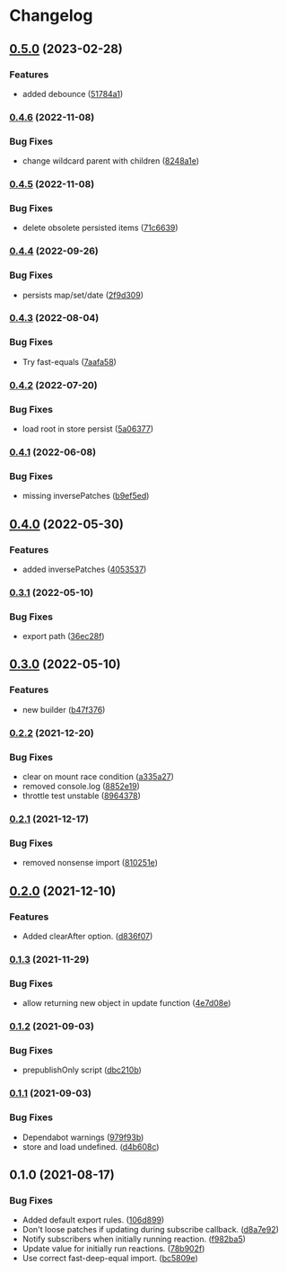 # Changelog

## [0.5.0](https://www.github.com/schummar/schummar-state/compare/v0.4.6...v0.5.0) (2023-02-28)


### Features

* added debounce ([51784a1](https://www.github.com/schummar/schummar-state/commit/51784a18431566fcf1357b3d561fa04bf59f091b))

### [0.4.6](https://www.github.com/schummar/schummar-state/compare/v0.4.5...v0.4.6) (2022-11-08)


### Bug Fixes

* change wildcard parent with children ([8248a1e](https://www.github.com/schummar/schummar-state/commit/8248a1e58eb7926c3140761c146e3b1b140e08c4))

### [0.4.5](https://www.github.com/schummar/schummar-state/compare/v0.4.4...v0.4.5) (2022-11-08)


### Bug Fixes

* delete obsolete persisted items ([71c6639](https://www.github.com/schummar/schummar-state/commit/71c66396f357263fa80ef5eba3d794d90b134e90))

### [0.4.4](https://www.github.com/schummar/schummar-state/compare/v0.4.3...v0.4.4) (2022-09-26)


### Bug Fixes

* persists map/set/date ([2f9d309](https://www.github.com/schummar/schummar-state/commit/2f9d309199fd53818fabb8ea1da0f52d48369ad2))

### [0.4.3](https://www.github.com/schummar/schummar-state/compare/v0.4.2...v0.4.3) (2022-08-04)


### Bug Fixes

* Try fast-equals ([7aafa58](https://www.github.com/schummar/schummar-state/commit/7aafa587055e41e8d0621bebc14fb3e7653c1eb3))

### [0.4.2](https://www.github.com/schummar/schummar-state/compare/v0.4.1...v0.4.2) (2022-07-20)


### Bug Fixes

* load root in store persist ([5a06377](https://www.github.com/schummar/schummar-state/commit/5a063775e0aa6ab1379f3e4a20e2eeff6ff03055))

### [0.4.1](https://www.github.com/schummar/schummar-state/compare/v0.4.0...v0.4.1) (2022-06-08)


### Bug Fixes

* missing inversePatches ([b9ef5ed](https://www.github.com/schummar/schummar-state/commit/b9ef5ed0381c0921477f67d9f8c312926c6466a9))

## [0.4.0](https://www.github.com/schummar/schummar-state/compare/v0.3.1...v0.4.0) (2022-05-30)


### Features

* added inversePatches ([4053537](https://www.github.com/schummar/schummar-state/commit/40535370d326a2da5d5fa414db0e5b0526ab78d3))

### [0.3.1](https://www.github.com/schummar/schummar-state/compare/v0.3.0...v0.3.1) (2022-05-10)


### Bug Fixes

* export path ([36ec28f](https://www.github.com/schummar/schummar-state/commit/36ec28f0a78ebe7b3575b79f555b7f9a3a70bb81))

## [0.3.0](https://www.github.com/schummar/schummar-state/compare/v0.2.2...v0.3.0) (2022-05-10)


### Features

* new builder ([b47f376](https://www.github.com/schummar/schummar-state/commit/b47f376c43bb9324fad92e2c37888c2746928d9a))

### [0.2.2](https://www.github.com/schummar/schummar-state/compare/v0.2.1...v0.2.2) (2021-12-20)


### Bug Fixes

* clear on mount race condition ([a335a27](https://www.github.com/schummar/schummar-state/commit/a335a2788ef041cbf8a6aa570ffbbea2e9cfd43b))
* removed console.log ([8852e19](https://www.github.com/schummar/schummar-state/commit/8852e1942bbf835e8cc8a3213046ac2b538e04a7))
* throttle test unstable ([8964378](https://www.github.com/schummar/schummar-state/commit/8964378984d1cae392c75f902dc38d081e45e8ab))

### [0.2.1](https://www.github.com/schummar/schummar-state/compare/v0.2.0...v0.2.1) (2021-12-17)


### Bug Fixes

* removed nonsense import ([810251e](https://www.github.com/schummar/schummar-state/commit/810251e2e0e860c98ebc95786e873c810f4bc281))

## [0.2.0](https://www.github.com/schummar/schummar-state/compare/v0.1.3...v0.2.0) (2021-12-10)


### Features

* Added clearAfter option. ([d836f07](https://www.github.com/schummar/schummar-state/commit/d836f0795b841e9355e8ed3fd27073e41ce4d323))

### [0.1.3](https://www.github.com/schummar/schummar-state/compare/v0.1.2...v0.1.3) (2021-11-29)


### Bug Fixes

* allow returning new object in update function ([4e7d08e](https://www.github.com/schummar/schummar-state/commit/4e7d08ea7a60d23089992243aa0d740cc7b51361))

### [0.1.2](https://www.github.com/schummar/schummar-state/compare/v0.1.1...v0.1.2) (2021-09-03)


### Bug Fixes

* prepublishOnly script ([dbc210b](https://www.github.com/schummar/schummar-state/commit/dbc210b658a1874289cd35599a9d30b160639e87))

### [0.1.1](https://www.github.com/schummar/schummar-state/compare/v0.1.0...v0.1.1) (2021-09-03)


### Bug Fixes

* Dependabot warnings ([979f93b](https://www.github.com/schummar/schummar-state/commit/979f93bef55fc416d88958069a26c7e99a959cec))
* store and load undefined. ([d4b608c](https://www.github.com/schummar/schummar-state/commit/d4b608c7f33c59fb51b96cf37e087830c76a8da7))

## 0.1.0 (2021-08-17)


### Bug Fixes

* Added default export rules. ([106d899](https://www.github.com/schummar/schummar-state/commit/106d8996cd767d8e7654ba90d22f2351037cbe09))
* Don't loose patches if updating during subscribe callback. ([d8a7e92](https://www.github.com/schummar/schummar-state/commit/d8a7e92f668c4debf9127db033e150ba172e8b9b))
* Notify subscribers when initially running reaction. ([f982ba5](https://www.github.com/schummar/schummar-state/commit/f982ba59b358bb536c487358b15fa8c26c61c6d8))
* Update value for initially run reactions. ([78b902f](https://www.github.com/schummar/schummar-state/commit/78b902f09339a7e821ba5fbf9af6fc191142791c))
* Use correct fast-deep-equal import. ([bc5809e](https://www.github.com/schummar/schummar-state/commit/bc5809efdb4846efbc2168b8a177153f28c0fc7e))
